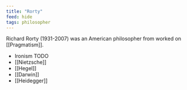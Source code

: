 ```yaml
---
title: "Rorty"
feed: hide
tags: philosopher
---
```


Richard Rorty (1931-2007) was an American philosopher from worked on [[Pragmatism]]. 

- Ironism TODO
- [[Nietzsche]]
- [[Hegel]]
- [[Darwin]]
- [[Heidegger]]